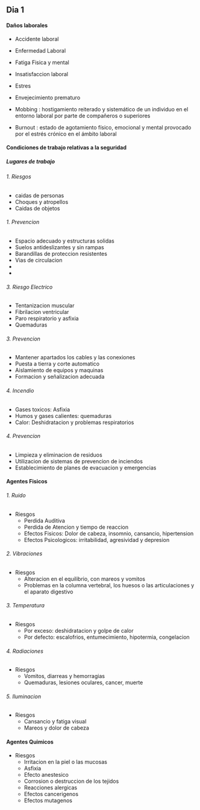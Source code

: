## Dia 1 ##

#### Daños laborales

- Accidente laboral

- Enfermedad Laboral

- Fatiga Fisica y mental 

- Insatisfaccion laboral

- Estres

- Envejecimiento prematuro

- Mobbing : hostigamiento reiterado y sistemático de un individuo en el entorno laboral por parte de compañeros o superiores

- Burnout : estado de agotamiento físico, emocional y mental provocado por el estrés crónico en el ámbito laboral

#### Condiciones de trabajo relativas a la seguridad

##### Lugares de trabajo
###### 1. Riesgos

- caidas de personas
- Choques y atropellos
- Caidas de objetos

###### 1. Prevencion

- Espacio adecuado y estructuras solidas
- Suelos antideslizantes y sin rampas
- Barandillas de proteccion resistentes
- Vias de circulacion
- 
- 




 ###### 3. Riesgo Electrico

- Tentanizacion muscular
- Fibrilacion ventricular
- Paro respiratorio y asfixia 
- Quemaduras

###### 3. Prevencion
- Mantener apartados los cables y las conexiones
- Puesta a tierra y corte automatico
- Aislamiento de equipos y maquinas
- Formacion y señalizacion adecuada


###### 4. Incendio

- Gases toxicos: Asfixia
- Humos y gases calientes: quemaduras
- Calor: Deshidratacion y problemas respiratorios

###### 4. Prevencion

- Limpieza y eliminacion de residuos
- Utilizacion de sistemas de prevencion de inciendos
- Establecimiento de planes de evacuacion y emergencias


 

#### Agentes Fisicos

###### 1. Ruido 
- Riesgos
    - Perdida Auditiva 
    - Perdida de Atencion y tiempo de reaccion
    - Efectos Fisicos: Dolor de cabeza, insomnio, cansancio, hipertension
    - Efectos Psicologicos: irritabilidad, agresividad y depresion
    


###### 2. Vibraciones

- Riesgos
    - Alteracion en el equilibrio, con mareos y vomitos
    - Problemas en la columna vertebral, los huesos o las articulaciones y el aparato digestivo


###### 3. Temperatura

- Riesgos
    - Por exceso: deshidratacion y golpe de calor
    - Por defecto: escalofrios, entumecimiento, hipotermia, congelacion

###### 4. Radiaciones

- Riesgos
    - Vomitos, diarreas y hemorragias
    - Quemaduras, lesiones oculares, cancer, muerte

###### 5. Iluminacion

- Riesgos
    - Cansancio y fatiga visual
    - Mareos y dolor de cabeza 

#### Agentes Quimicos

- Riesgos
    - Irritacion en la piel o las mucosas
    - Asfixia
    - Efecto anestesico
    - Corrosion o destruccion de los tejidos
    - Reacciones alergicas
    - Efectos cancerigenos
    - Efectos mutagenos

    